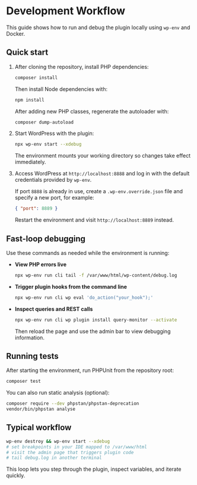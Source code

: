 # Development Workflow

This guide shows how to run and debug the plugin locally using `wp-env` and Docker.

## Quick start

1. After cloning the repository, install PHP dependencies:
   ```bash
   composer install
   ```
   Then install Node dependencies with:
   ```bash
   npm install
   ```
   After adding new PHP classes, regenerate the autoloader with:
   ```bash
   composer dump-autoload
   ```

2. Start WordPress with the plugin:
   ```bash
   npx wp-env start --xdebug
   ```
   The environment mounts your working directory so changes take effect immediately.

3. Access WordPress at `http://localhost:8888` and log in with the default credentials provided by `wp-env`.

   If port `8888` is already in use, create a `.wp-env.override.json` file and specify a new port, for example:

   ```json
   { "port": 8889 }
   ```
   Restart the environment and visit `http://localhost:8889` instead.

## Fast-loop debugging

Use these commands as needed while the environment is running:

- **View PHP errors live**
  ```bash
  npx wp-env run cli tail -f /var/www/html/wp-content/debug.log
  ```
- **Trigger plugin hooks from the command line**
  ```bash
  npx wp-env run cli wp eval 'do_action("your_hook");'
  ```
- **Inspect queries and REST calls**
  ```bash
  npx wp-env run cli wp plugin install query-monitor --activate
  ```
  Then reload the page and use the admin bar to view debugging information.

## Running tests

After starting the environment, run PHPUnit from the repository root:

```bash
composer test
```

You can also run static analysis (optional):

```bash
composer require --dev phpstan/phpstan-deprecation
vendor/bin/phpstan analyse
```

## Typical workflow

```bash
wp-env destroy && wp-env start --xdebug
# set breakpoints in your IDE mapped to /var/www/html
# visit the admin page that triggers plugin code
# tail debug.log in another terminal
```

This loop lets you step through the plugin, inspect variables, and iterate quickly.
